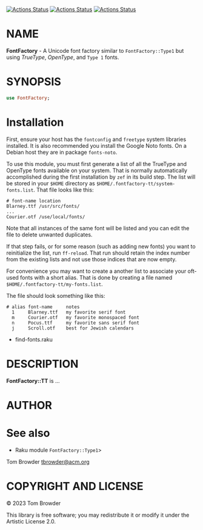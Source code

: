 [![Actions Status](https://github.com/tbrowder/FontFactory/actions/workflows/linux.yml/badge.svg)](https://github.com/tbrowder/FontFactory/actions) [![Actions Status](https://github.com/tbrowder/FontFactory/actions/workflows/macos.yml/badge.svg)](https://github.com/tbrowder/FontFactory/actions) [![Actions Status](https://github.com/tbrowder/FontFactory/actions/workflows/windows.yml/badge.svg)](https://github.com/tbrowder/FontFactory/actions)

NAME
====

**FontFactory** - A Unicode font factory similar to `FontFactory::Type1` but using *TrueType*, *OpenType*, and `Type 1` fonts.

SYNOPSIS
========

```raku
use FontFactory;
```

Installation
============

First, ensure your host has the `fontconfig` and `freetype` system libraries installed. It is also recommended you install the Google Noto fonts. On a Debian host they are in package `fonts-noto`.

To use this module, you must first generate a list of all the TrueType and OpenType fonts available on your system. That is normally automatically accomplished during the first installation by `zef` in its build step. The list will be stored in your `$HOME` directory as `$HOME/.fontfactory-tt/system-fonts.list`. That file looks like this:

    # font-name location
    Blarney.ttf /usr/src/fonts/
    ...
    Courier.otf /use/local/fonts/

Note that all instances of the same font will be listed and you can edit the file to delete unwanted duplicates.

If that step fails, or for some reason (such as adding new fonts) you want to reinitialize the list, run `ff-reload`. That run should retain the index number from the existing lists and not use those indices that are now empty.

For convenience you may want to create a another list to associate your oft-used fonts with a short alias. That is done by creating a file named `$HOME/.fontfactory-tt/my-fonts.list`.

The file should look something like this:

    # alias font-name     notes
      1     Blarney.ttf   my favorite serif font
      m     Courier.otf   my favorite monospaced font
      n     Pocus.ttf     my favorite sans serif font
      j     Scroll.otf    best for Jewish calendars

  * find-fonts.raku

DESCRIPTION
===========

**FontFactory::TT** is ...

AUTHOR
======

See also
========

  * Raku module `FontFactory::Type1`>

Tom Browder <tbrowder@acm.org>

COPYRIGHT AND LICENSE
=====================

© 2023 Tom Browder

This library is free software; you may redistribute it or modify it under the Artistic License 2.0.

